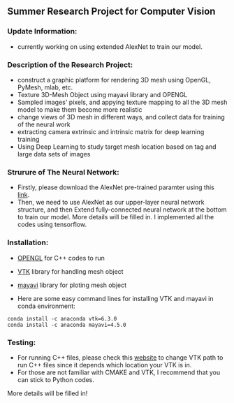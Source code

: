## Summer Research Project for Computer Vision

### Update Information:
* currently working on using extended AlexNet to train our model.  

### Description of the Research Project:
* construct a graphic platform for rendering 3D mesh using OpenGL, PyMesh, mlab, etc.
* Texture 3D-Mesh Object using mayavi library and OPENGL
* Sampled images' pixels, and appying texture mapping to all the 3D mesh model to make them become more realistic
* change views of 3D mesh in different ways, and collect data for training of the neural work
* extracting camera extrinsic and intrinsic matrix for deep learning training
* Using Deep Learning to study target mesh location based on tag and large data sets of images

### Strurure of The Neural Network:
* Firstly, please download the AlexNet pre-trained paramter using this [link](https://d17h27t6h515a5.cloudfront.net/topher/2016/October/580d880c_bvlc-alexnet/bvlc-alexnet.npy). 
* Then, we need to use AlexNet as our upper-layer neural network structure, and then Extend fully-connected neural network at the bottom to train our model. More details will be filled in. I implemented all the codes using tensorflow.  

### Installation:
* [OPENGL](https://www.opengl.org/) for C++ codes to run
* [VTK](http://www.vtk.org/download/) library for handling mesh object
* [mayavi](http://docs.enthought.com/mayavi/mayavi/) library for ploting mesh object

* Here are some easy command lines for installing VTK and mayavi in conda environment:
```
conda install -c anaconda vtk=6.3.0
conda install -c anaconda mayavi=4.5.0
```
### Testing:
* For running C++ files, please check this [website](http://www.vtk.org/Wiki/VTK/Examples/Cxx) to change VTK path to run C++ files since it depends which location your VTK is in.
* For those are not familiar with CMAKE and VTK, I recommend that you can stick to Python codes. 

More details will be filled in!